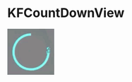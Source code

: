# KFCountDownView
![image](https://github.com/zhkaifa/KFCountDownView/blob/master/count-down-view.gif)




